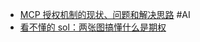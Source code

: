 - [MCP 授权机制的现状、问题和解决思路](https://segmentfault.com/a/1190000047266702) #AI
- [看不懂的 sol：两张图搞懂什么是期权](https://x.com/DtDt666/status/1967760806772359172)